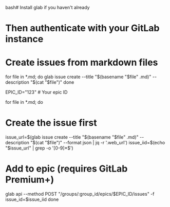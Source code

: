 bash# Install glab if you haven't already
# Then authenticate with your GitLab instance

# Create issues from markdown files
for file in *.md; do
  glab issue create --title "$(basename "$file" .md)" --description "$(cat "$file")"
done

EPIC_ID="123"  # Your epic ID

for file in *.md; do
  # Create the issue first
  issue_url=$(glab issue create --title "$(basename "$file" .md)" --description "$(cat "$file")" --format json | jq -r '.web_url')
  issue_iid=$(echo "$issue_url" | grep -o '[0-9]*$')
  
  # Add to epic (requires GitLab Premium+)
  glab api --method POST "/groups/:group_id/epics/$EPIC_ID/issues" -f issue_id=$issue_iid
done